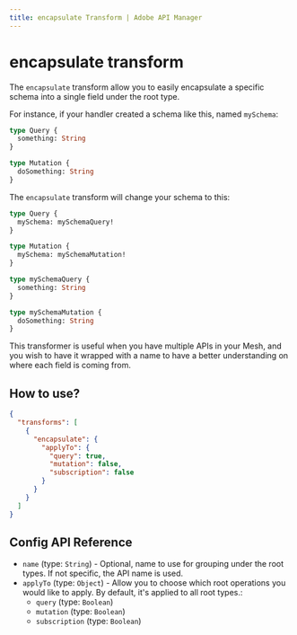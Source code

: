 ```yaml
---
title: encapsulate Transform | Adobe API Manager
---
```


# encapsulate transform

The `encapsulate` transform allow you to easily encapsulate a specific schema into a single field under the root type.

For instance, if your handler created a schema like this, named `mySchema`:

```graphql
type Query {
  something: String
}

type Mutation {
  doSomething: String
}
```

The `encapsulate` transform will change your schema to this:

```graphql
type Query {
  mySchema: mySchemaQuery!
}

type Mutation {
  mySchema: mySchemaMutation!
}

type mySchemaQuery {
  something: String
}

type mySchemaMutation {
  doSomething: String
}
```

This transformer is useful when you have multiple APIs in your Mesh, and you wish to have it wrapped with a name to have a better understanding on where each field is coming from.

## How to use?

```json
{
  "transforms": [
    {
      "encapsulate": {
        "applyTo": {
          "query": true,
          "mutation": false,
          "subscription": false
        }
      }
    }
  ]
}

```

## Config API Reference

-  `name` (type: `String`) - Optional, name to use for grouping under the root types. If not specific, the API name is used.
-  `applyTo` (type: `Object`) - Allow you to choose which root operations you would like to apply. By default, it's applied to all root types.:
   -  `query` (type: `Boolean`)
   -  `mutation` (type: `Boolean`)
   -  `subscription` (type: `Boolean`)
